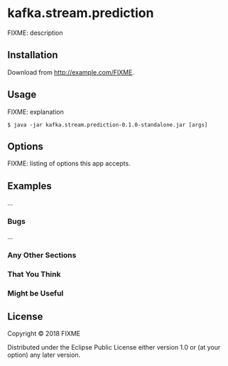 # kafka.stream.prediction

FIXME: description

## Installation

Download from http://example.com/FIXME.

## Usage

FIXME: explanation

    $ java -jar kafka.stream.prediction-0.1.0-standalone.jar [args]

## Options

FIXME: listing of options this app accepts.

## Examples

...

### Bugs

...

### Any Other Sections
### That You Think
### Might be Useful

## License

Copyright © 2018 FIXME

Distributed under the Eclipse Public License either version 1.0 or (at
your option) any later version.
